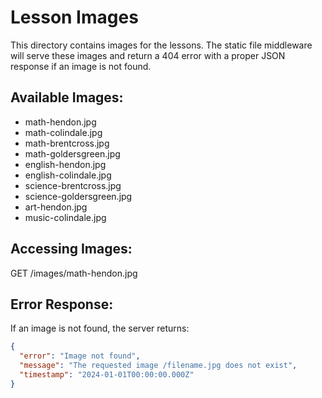 # Lesson Images

This directory contains images for the lessons. The static file middleware will serve these images and return a 404 error with a proper JSON response if an image is not found.

## Available Images:
- math-hendon.jpg
- math-colindale.jpg
- math-brentcross.jpg
- math-goldersgreen.jpg
- english-hendon.jpg
- english-colindale.jpg
- science-brentcross.jpg
- science-goldersgreen.jpg
- art-hendon.jpg
- music-colindale.jpg

## Accessing Images:
GET /images/math-hendon.jpg

## Error Response:
If an image is not found, the server returns:
```json
{
  "error": "Image not found",
  "message": "The requested image /filename.jpg does not exist",
  "timestamp": "2024-01-01T00:00:00.000Z"
}
```
